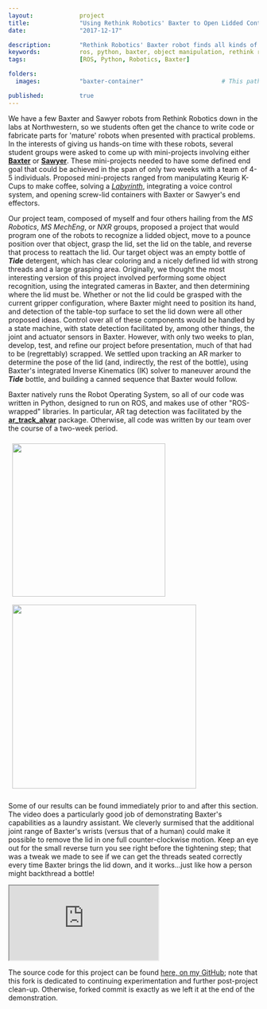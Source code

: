 ```yaml
---
layout:             project
title:              "Using Rethink Robotics' Baxter to Open Lidded Containers"
date:               "2017-12-17"

description:        "Rethink Robotics' Baxter robot finds all kinds of use in research environments. We use Baxter to find the lid of a bottle (capped with an AR tag) and initiate a sequence to open the bottle."
keywords:           ros, python, baxter, object manipulation, rethink robotics, AR markers
tags:               [ROS, Python, Robotics, Baxter]

folders:
  images:           "baxter-container"                      # This path is project-dependent; don't forget to change it!

published:          true
---
```


We have a few Baxter and Sawyer robots from Rethink Robotics down in the labs at Northwestern, so we students often get the chance to write code or fabricate parts for 'mature' robots when presented with practical problems. In the interests of giving us hands-on time with these robots, several student groups were asked to come up with mini-projects involving either **[Baxter](https://www.rethinkrobotics.com/baxter/)** or **[Sawyer](https://www.rethinkrobotics.com/sawyer/)**. These mini-projects needed to have some defined end goal that could be achieved in the span of only two weeks with a team of 4-5 individuals. Proposed mini-projects ranged from manipulating Keurig K-Cups to make coffee, solving a _[Labyrinth](https://en.wikipedia.org/wiki/Labyrinth_(marble_game))_, integrating a voice control system, and opening screw-lid containers with Baxter or Sawyer's end effectors.

Our project team, composed of myself and four others hailing from the _MS Robotics_, _MS MechEng_, or _NXR_ groups, proposed a project that would program one of the robots to recognize a lidded object, move to a pounce position over that object, grasp the lid, set the lid on the table, and reverse that process to reattach the lid. Our target object was an empty bottle of _**Tide**_ detergent, which has clear coloring and a nicely defined lid with strong threads and a large grasping area. Originally, we thought the most interesting version of this project involved performing some object recognition, using the integrated cameras in Baxter, and then determining where the lid must be. Whether or not the lid could be grasped with the current gripper configuration, where Baxter might need to position its hand, and detection of the table-top surface to set the lid down were all other proposed ideas. Control over all of these components would be handled by a state machine, with state detection facilitated by, among other things, the joint and actuator sensors in Baxter. However, with only two weeks to plan, develop, test, and refine our project before presentation, much of that had to be (regrettably) scrapped. We settled upon tracking an AR marker to determine the pose of the lid (and, indirectly, the rest of the bottle), using Baxter's integrated Inverse Kinematics (IK) solver to maneuver around the _**Tide**_ bottle, and building a canned sequence that Baxter would follow.

Baxter natively runs the Robot Operating System, so all of our code was written in Python, designed to run on ROS, and makes use of other "ROS-wrapped" libraries. In particular, AR tag detection was facilitated by the **[ar_track_alvar](http://wiki.ros.org/ar_track_alvar)** package. Otherwise, all code was written by our team over the course of a two-week period.

<div class="project-image">
    <img src="{{ site.url }}/{{ site.project_assets }}/{{ page.folders.images }}/opening_lid.gif" style="width:308px; padding:8px 8px 8px 8px;">
    <img src="{{ site.url }}/{{ site.project_assets }}/{{ page.folders.images }}/move_bottle.gif" style="width:370px; padding:8px 8px 12px 8px;">
</div>

Some of our results can be found immediately prior to and after this section. The video does a particularly good job of demonstrating Baxter's capabilities as a laundry assistant. We cleverly surmised that the additional joint range of Baxter's wrists (versus that of a human) could make it possible to remove the lid in one full counter-clockwise motion. Keep an eye out for the small reverse turn you see right before the tightening step; that was a tweak we made to see if we can get the threads seated correctly every time Baxter brings the lid down, and it works...just like how a person might backthread a bottle!

<div class="project-video">
    <iframe src="https://drive.google.com/file/d/1EaoCfeFKYYQqXFVEPJns-Yj-1wORPHBg/preview" allowFullscreen></iframe>
</div>

The source code for this project can be found [here, on my GitHub](https://github.com/spieswl/container_manipulator); note that this fork is dedicated to continuing experimentation and further post-project clean-up. Otherwise, forked commit is exactly as we left it at the end of the demonstration.